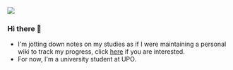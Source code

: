 ![](https://api.visitorbadge.io/api/VisitorHit?user=SimoneNegro&repo=github-visitors-badge&countColor=%036bfc)
### Hi there 👋

- I'm jotting down notes on my studies as if I were maintaining a personal wiki to track my progress, click [here](https://github.com/SimoneNegro/UPO) if you are interested.
- For now, I'm a university student at UPO.
<!--
**SimoneNegro/SimoneNegro** is a ✨ _special_ ✨ repository because its `README.md` (this file) appears on your GitHub profile.

Here are some ideas to get you started:

- 🔭 I’m currently working on ...
- 🌱 I’m currently learning ...
- 👯 I’m looking to collaborate on ...
- 🤔 I’m looking for help with ...
- 💬 Ask me about ...
- 📫 How to reach me: ...
- 😄 Pronouns: ...
- ⚡ Fun fact: ...
-->
